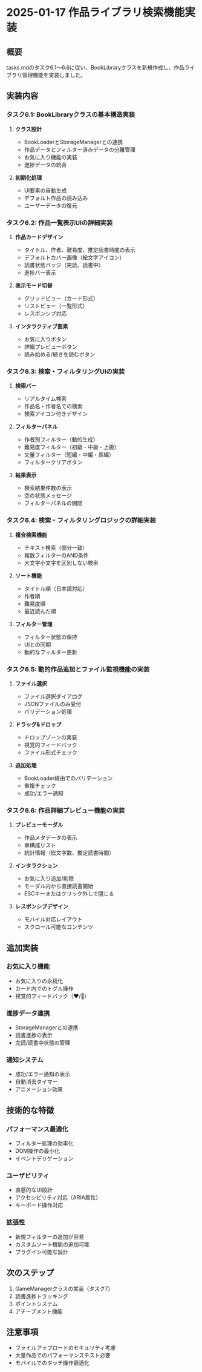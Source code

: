 # 2025-01-17 作品ライブラリ検索機能実装

## 概要
tasks.mdのタスク6.1〜6.6に従い、BookLibraryクラスを新規作成し、作品ライブラリ管理機能を実装しました。

## 実装内容

### タスク6.1: BookLibraryクラスの基本構造実装

1. **クラス設計**
   - BookLoaderとStorageManagerとの連携
   - 作品データとフィルター済みデータの分離管理
   - お気に入り機能の実装
   - 進捗データの統合

2. **初期化処理**
   - UI要素の自動生成
   - デフォルト作品の読み込み
   - ユーザーデータの復元

### タスク6.2: 作品一覧表示UIの詳細実装

1. **作品カードデザイン**
   - タイトル、作者、難易度、推定読書時間の表示
   - デフォルトカバー画像（絵文字アイコン）
   - 読書状態バッジ（完読、読書中）
   - 進捗バー表示

2. **表示モード切替**
   - グリッドビュー（カード形式）
   - リストビュー（一覧形式）
   - レスポンシブ対応

3. **インタラクティブ要素**
   - お気に入りボタン
   - 詳細プレビューボタン
   - 読み始める/続きを読むボタン

### タスク6.3: 検索・フィルタリングUIの実装

1. **検索バー**
   - リアルタイム検索
   - 作品名・作者名での検索
   - 検索アイコン付きデザイン

2. **フィルターパネル**
   - 作者別フィルター（動的生成）
   - 難易度フィルター（初級・中級・上級）
   - 文量フィルター（短編・中編・長編）
   - フィルタークリアボタン

3. **結果表示**
   - 検索結果件数の表示
   - 空の状態メッセージ
   - フィルターパネルの開閉

### タスク6.4: 検索・フィルタリングロジックの詳細実装

1. **複合検索機能**
   - テキスト検索（部分一致）
   - 複数フィルターのAND条件
   - 大文字小文字を区別しない検索

2. **ソート機能**
   - タイトル順（日本語対応）
   - 作者順
   - 難易度順
   - 最近読んだ順

3. **フィルター管理**
   - フィルター状態の保持
   - UIとの同期
   - 動的なフィルター更新

### タスク6.5: 動的作品追加とファイル監視機能の実装

1. **ファイル選択**
   - ファイル選択ダイアログ
   - JSONファイルのみ受付
   - バリデーション処理

2. **ドラッグ&ドロップ**
   - ドロップゾーンの実装
   - 視覚的フィードバック
   - ファイル形式チェック

3. **追加処理**
   - BookLoader経由でのバリデーション
   - 重複チェック
   - 成功/エラー通知

### タスク6.6: 作品詳細プレビュー機能の実装

1. **プレビューモーダル**
   - 作品メタデータの表示
   - 章構成リスト
   - 統計情報（総文字数、推定読書時間）

2. **インタラクション**
   - お気に入り追加/削除
   - モーダル内から直接読書開始
   - ESCキーまたはクリック外しで閉じる

3. **レスポンシブデザイン**
   - モバイル対応レイアウト
   - スクロール可能なコンテンツ

## 追加実装

### お気に入り機能
- お気に入りの永続化
- カード内でのトグル操作
- 視覚的フィードバック（❤️/🤍）

### 進捗データ連携
- StorageManagerとの連携
- 読書進捗の表示
- 完読/読書中状態の管理

### 通知システム
- 成功/エラー通知の表示
- 自動消去タイマー
- アニメーション効果

## 技術的な特徴

### パフォーマンス最適化
- フィルター処理の効率化
- DOM操作の最小化
- イベントデリゲーション

### ユーザビリティ
- 直感的なUI設計
- アクセシビリティ対応（ARIA属性）
- キーボード操作対応

### 拡張性
- 新規フィルターの追加が容易
- カスタムソート機能の追加可能
- プラグイン可能な設計

## 次のステップ
1. GameManagerクラスの実装（タスク7）
2. 読書進捗トラッキング
3. ポイントシステム
4. アチーブメント機能

## 注意事項
- ファイルアップロードのセキュリティ考慮
- 大量作品でのパフォーマンステスト必要
- モバイルでのタッチ操作最適化